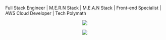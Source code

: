 Full Stack Engineer | M.E.R.N Stack | M.E.A.N Stack | Front-end Specialist | AWS Cloud Developer | Tech Polymath

<p align="center" width="90%">
    <a>
        <img src="https://github-readme-streak-stats.herokuapp.com/?user=Godstrump&theme=black-ice&hide_border=true&stroke=00000&background=060A0CD0&icon_color=722F37"/>
    </a>
</p>

<div align="center">
    <img src="https://github-readme-stats.vercel.app/api?username=Godstrump&&show_icons=true&title_color=D3D3D3&icon_color=722F37&text_color=D3D3D3&bg_color=000000&border_color=000000">
</div>
